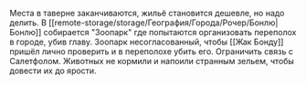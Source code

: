Места в таверне заканчиваются, жильё становится дешевле, но надо делить.
В [[remote-storage/storage/География/Города/Рочер/Бонлю|Бонлю]] собирается "Зоопарк" где попытаются организовать переполох в городе, убив главу.
Зоопарк несогласованный, чтобы [[Жак Бонду]] пришёл лично проверить и в переполохе убить его. Ограничить связь с Салетфолом. Животных не кормили и напоили странным зельем, чтобы довести их до ярости.
